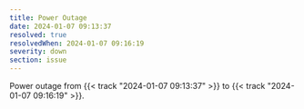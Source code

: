 ```yaml
---
title: Power Outage
date: 2024-01-07 09:13:37
resolved: true
resolvedWhen: 2024-01-07 09:16:19
severity: down
section: issue
---
```


Power outage from {{< track "2024-01-07 09:13:37" >}} to {{< track "2024-01-07 09:16:19" >}}.
